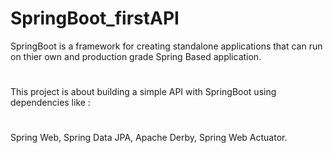 # SpringBoot_firstAPI
SpringBoot is a framework for creating standalone applications that can run on thier own and production grade Spring Based application.
#
This project is about building a simple API with SpringBoot using dependencies like :
#
Spring Web, 
Spring Data JPA, 
Apache Derby,
Spring Web Actuator.

